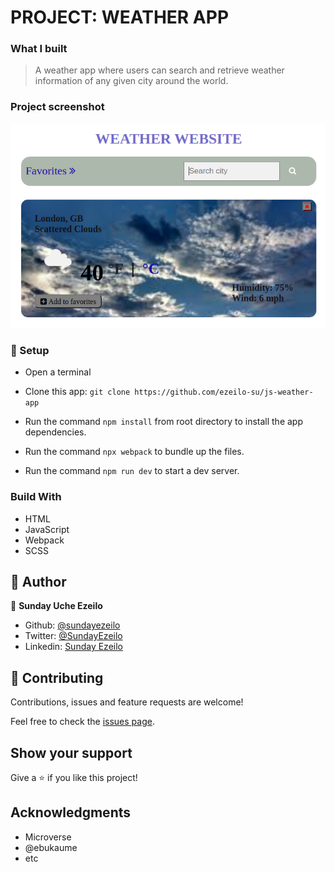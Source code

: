 # PROJECT: WEATHER APP

### What I built

> A weather app where users can search and retrieve weather information of any given city around the world.


### Project screenshot

![Page](src/images/search.png)


### 📝 Setup

 - Open a terminal
 
 - Clone this app: 
        ```
        git clone https://github.com/ezeilo-su/js-weather-app
        ```

- Run the command ```npm install``` from root directory to install the app dependencies.

- Run the command ```npx webpack``` to bundle up the files.

- Run the command ```npm run dev``` to start a dev server.


### Build With

-	HTML
- JavaScript
- Webpack
- SCSS
    

## 👤 Author


👤 **Sunday Uche Ezeilo**

- Github: [@sundayezeilo](https://github.com/ezeilo-su)
- Twitter: [@SundayEzeilo](https://twitter.com/SundayEzeilo)
- Linkedin: [Sunday Ezeilo](https://www.linkedin.com/in/sunday-ezeilo-a6a67664/)


## 🤝 Contributing

Contributions, issues and feature requests are welcome!

Feel free to check the [issues page](https://github.com/ezeilo-su/js-weather-app/issues).

## Show your support

Give a ⭐️ if you like this project!

## Acknowledgments

- Microverse
- @ebukaume
- etc
